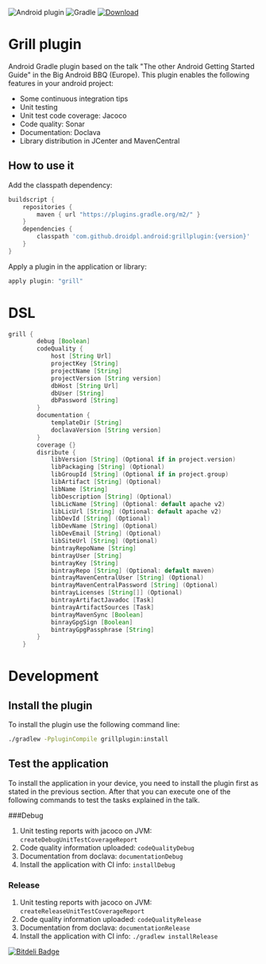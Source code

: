 ![Android plugin](https://img.shields.io/badge/Android%20plugin-active-green.svg)
![Gradle](https://img.shields.io/badge/Gradle-compatible-brightgreen.svg)
[![Download](https://api.bintray.com/packages/droidpl/maven/GrillPlugin/images/download.svg) ](https://bintray.com/droidpl/maven/GrillPlugin/_latestVersion)

# Grill plugin
Android Gradle plugin based on the talk "The other Android Getting Started Guide" in the Big Android BBQ (Europe).
This plugin enables the following features in your android project:
 * Some continuous integration tips
 * Unit testing
 * Unit test code coverage: Jacoco
 * Code quality: Sonar
 * Documentation: Doclava
 * Library distribution in JCenter and MavenCentral

## How to use it
Add the classpath dependency:
```groovy
buildscript {
    repositories {
        maven { url "https://plugins.gradle.org/m2/" }
    }
    dependencies {
        classpath 'com.github.droidpl.android:grillplugin:{version}'
    }
}
```
Apply a plugin in the application or library:
```groovy
apply plugin: "grill"
```
# DSL

```groovy
grill {
        debug [Boolean]
        codeQuality {
            host [String Url]
            projectKey [String]
            projectName [String]
            projectVersion [String version]
            dbHost [String Url]
            dbUser [String]
            dbPassword [String]
        }
        documentation {
            templateDir [String]
            doclavaVersion [String version]
        }
        coverage {}
        disribute {
            libVersion [String] (Optional if in project.version)
            libPackaging [String] (Optional)
            libGroupId [String] (Optional if in project.group)
            libArtifact [String] (Optional)
            libName [String]
            libDescription [String] (Optional)
            libLicName [String] (Optional: default apache v2)
            libLicUrl [String] (Optional: default apache v2)
            libDevId [String] (Optional)
            libDevName [String] (Optional)
            libDevEmail [String] (Optional)
            libSiteUrl [String] (Optional)
            bintrayRepoName [String]
            bintrayUser [String]
            bintrayKey [String]
            bintrayRepo [String] (Optional: default maven)
            bintrayMavenCentralUser [String] (Optional)
            bintrayMavenCentralPassword [String] (Optional)
            bintrayLicenses [String[]] (Optional)
            bintrayArtifactJavadoc [Task]
            bintrayArtifactSources [Task]
            bintrayMavenSync [Boolean]
            binrayGpgSign [Boolean]
            bintrayGpgPassphrase [String]
        }
    }
```

# Development
## Install the plugin
To install the plugin use the following command line:
```bash
./gradlew -PpluginCompile grillplugin:install
```

## Test the application
To install the application in your device, you need to install the plugin first as stated in the
previous section. After that you can execute one of the following commands to test the tasks
explained in the talk.

###Debug
1. Unit testing reports with jacoco on JVM: ```createDebugUnitTestCoverageReport```
2. Code quality information uploaded: ```codeQualityDebug```
3. Documentation from doclava: ```documentationDebug```
4. Install the application with CI info: ```installDebug```

### Release
1. Unit testing reports with jacoco on JVM: ```createReleaseUnitTestCoverageReport```
2. Code quality information uploaded: ```codeQualityRelease```
3. Documentation from doclava: ```documentationRelease```
4. Install the application with CI info: ```./gradlew installRelease```

[![Bitdeli Badge](https://d2weczhvl823v0.cloudfront.net/droidpl/grillplugin/trend.png)](https://bitdeli.com/free "Bitdeli Badge")

